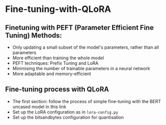 # Fine-tuning-with-QLoRA

## Finetuning with PEFT (Parameter Efficient Fine Tuning) Methods:

- Only updating a small subset of the model's parameters, rather than all parameters
- More efficient than training the whole model
- PEFT techniques: Prefix Tuning and LoRA
- Minimising the number of trainable parameters in a neural network
- More adaptable and memory-efficient

## Fine-tuning process with QLoRA

- The first section: follow the process of simple fine-tuning with the BERT uncased model in this link
- Set up the LoRA configuration as in `lora-config.py`
- Set up the bitsandbytes configuration for quantisation
